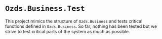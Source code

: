 # `Ozds.Business.Test`

This project mimics the structure of `Ozds.Business` and tests critical
functions defined in `Ozds.Business`. So far, nothing has been tested but we
strive to test critical parts of the system as much as possible.
